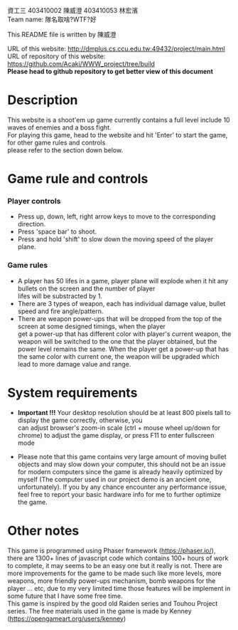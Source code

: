 資工三 403410002 陳威澄 403410053 林宏濱  
Team name: 隊名取啥?WTF?好 

This README file is written by 陳威澄

URL of this website: http://dmplus.cs.ccu.edu.tw:49432/project/main.html  
URL of repository of this website: https://github.com/Acaki/WWW_project/tree/build    
**Please head to github repository to get better view of this document**

Description
====================
This website is a shoot'em up game currently contains a full level include 10 waves of enemies and a boss fight.  
For playing this game, head to the website and hit 'Enter' to start the game, for other game rules and controls  
please refer to the section down below.

Game rule and controls
=========
### Player controls
* Press up, down, left, right arrow keys to move to the corresponding direction.  
* Press 'space bar' to shoot.  
* Press and hold 'shift' to slow down the moving speed of the player plane.  

### Game rules
* A player has 50 lifes in a game, player plane will explode when it hit any bullets on the screen and the number of player  
lifes will be substracted by 1.
* There are 3 types of weapon, each has individual damage value, bullet speed and fire angle/pattern.
* There are weapon power-ups that will be dropped from the top of the screen at some designed timings, when the player  
get a power-up that has different color with player's current weapon, the weapon will be switched to the one that the
player obtained, but the power level remains the same. When the player get a power-up that has the same color with current
one, the weapon will be upgraded which lead to more damage value and range.

System requirements
===================
* **Important !!!** Your desktop resolution should be at least 800 pixels tall to display the game correctly, otherwise, you  
can adjust browser's zoom-in scale (ctrl + mouse wheel up/down for chrome) to adjust the game display, or press F11 to enter fullscreen mode

* Please note that this game contains very large amount of moving bullet objects and may slow down your computer, this should not
be an issue for modern computers since the game is already heavily optimized by myself (The computer used in our project demo is an ancient
one, unfortunately).
If you by any chance encounter any performance issue, 
feel free to report your basic hardware info for me to further optimize the game.

Other notes
===========
This game is programmed using Phaser framework (https://phaser.io/), there are 1300+ lines of javascript code which contains 100+
hours of work to complete, it may seems to be an easy one but it really is not. There are more improvements for the game to be made
such like more levels, more weapons, more friendly power-ups mechanism, bomb weapons for the player ... etc, due to my very limited
time those features will be implement in some future that I have some free time.  
This game is inspired by the good old Raiden series and Touhou Project series. The free materials used in the game is made by Kenney (https://opengameart.org/users/kenney)
